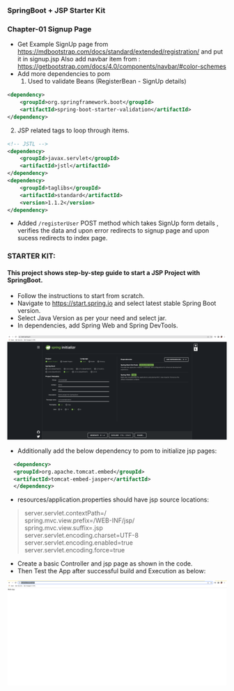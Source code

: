 ### SpringBoot + JSP Starter Kit

### Chapter-01 Signup Page
* Get Example SignUp page from https://mdbootstrap.com/docs/standard/extended/registration/ and put it in signup.jsp
Also add navbar item from : https://getbootstrap.com/docs/4.0/components/navbar/#color-schemes
* Add more dependencies to pom 
  1. Used to validate Beans (RegisterBean - SignUp details)
```xml
<dependency>
    <groupId>org.springframework.boot</groupId>
    <artifactId>spring-boot-starter-validation</artifactId>
</dependency>
```

2. JSP related tags to loop through items.
```xml
<!-- JSTL -->
<dependency>
    <groupId>javax.servlet</groupId>
    <artifactId>jstl</artifactId>
</dependency>
<dependency>
    <groupId>taglibs</groupId>
    <artifactId>standard</artifactId>
    <version>1.1.2</version>
</dependency>
```
* Added `/registerUser` POST method which takes SignUp form details , verifies the data and upon error redirects to signup page and upon sucess redirects to index page.
### STARTER KIT: 
#### This project shows step-by-step guide to start a JSP Project with SpringBoot.

* Follow the instructions to start from scratch.
* Navigate to https://start.spring.io and select latest stable Spring Boot version.
* Select Java Version as per your need and select jar.
* In dependencies, add Spring Web and Spring DevTools.

![InitalTemplate](./docs/SpringBootJSP.png)
* Additionally add 	the below dependency to pom to initialize jsp pages:
```xml
  <dependency>  
  <groupId>org.apache.tomcat.embed</groupId>  
  <artifactId>tomcat-embed-jasper</artifactId>  
  </dependency>
  ```
* resources/application.properties should have jsp source locations:

> server.servlet.contextPath=/  
spring.mvc.view.prefix=/WEB-INF/jsp/  
spring.mvc.view.suffix=.jsp  
server.servlet.encoding.charset=UTF-8  
server.servlet.encoding.enabled=true  
server.servlet.encoding.force=true  

* Create a basic Controller and jsp page as shown in the code.
* Then Test the App after successful build and Execution as below:

![ViewJSP](./docs/Successful_jsp.png)

